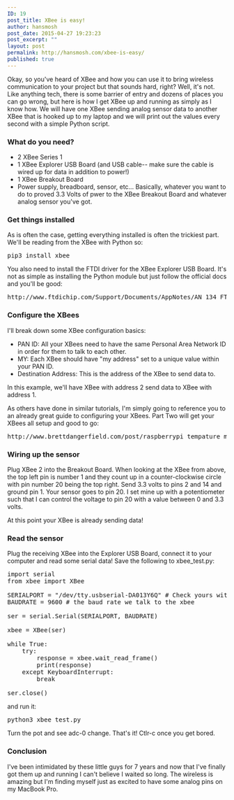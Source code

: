```yaml
---
ID: 19
post_title: XBee is easy!
author: hansmosh
post_date: 2015-04-27 19:23:23
post_excerpt: ""
layout: post
permalink: http://hansmosh.com/xbee-is-easy/
published: true
---
```

Okay, so you've heard of XBee and how you can use it to bring wireless communication to your project but that sounds hard, right? Well, it's not. Like anything tech, there is some barrier of entry and dozens of places you can go wrong, but here is how I get XBee up and running as simply as I know how. We will have one XBee sending analog sensor data to another XBee that is hooked up to my laptop and we will print out the values every second with a simple Python script.

### What do you need?

*   2 XBee Series 1
*   1 XBee Explorer USB Board (and USB cable-- make sure the cable is wired up for data in addition to power!)
*   1 XBee Breakout Board
*   Power supply, breadboard, sensor, etc... Basically, whatever you want to do to proved 3.3 Volts of pwer to the XBee Breakout Board and whatever analog sensor you've got.

### Get things installed

As is often the case, getting everything installed is often the trickiest part. We'll be reading from the XBee with Python so:

<pre>pip3 install xbee</pre>

You also need to install the FTDI driver for the XBee Explorer USB Board. It's not as simple as installing the Python module but just follow the official docs and you'll be good:

<pre>http://www.ftdichip.com/Support/Documents/AppNotes/AN_134_FTDI_Drivers_Installation_Guide_for_MAC_OSX.pdf</pre>

### Configure the XBees

I'll break down some XBee configuration basics:

*   PAN ID: All your XBees need to have the same Personal Area Network ID in order for them to talk to each other.
*   MY: Each XBee should have "my address" set to a unique value within your PAN ID.
*   Destination Address: This is the address of the XBee to send data to.

In this example, we'll have XBee with address 2 send data to XBee with address 1.

As others have done in similar tutorials, I'm simply going to reference you to an already great guide to configuring your XBees. Part Two will get your XBees all setup and good to go:

<pre>http://www.brettdangerfield.com/post/raspberrypi_tempature_monitor_project/</pre>

### Wiring up the sensor

Plug XBee 2 into the Breakout Board. When looking at the XBee from above, the top left pin is number 1 and they count up in a counter-clockwise circle with pin number 20 being the top right. Send 3.3 volts to pins 2 and 14 and ground pin 1. Your sensor goes to pin 20. I set mine up with a potentiometer such that I can control the voltage to pin 20 with a value between 0 and 3.3 volts.

At this point your XBee is already sending data!

### Read the sensor

Plug the receiving XBee into the Explorer USB Board, connect it to your computer and read some serial data! Save the following to xbee_test.py:

<pre>import serial
from xbee import XBee

SERIALPORT = "/dev/tty.usbserial-DA013Y6Q" # Check yours with `ls /dev/tty.*`
BAUDRATE = 9600 # the baud rate we talk to the xbee

ser = serial.Serial(SERIALPORT, BAUDRATE)

xbee = XBee(ser)

while True:
    try:
        response = xbee.wait_read_frame()
        print(response)
    except KeyboardInterrupt:
        break

ser.close()</pre>

and run it:

<pre>python3 xbee_test.py</pre>

Turn the pot and see adc-0 change. That's it! Ctlr-c once you get bored.

### Conclusion

I've been intimidated by these little guys for 7 years and now that I've finally got them up and running I can't believe I waited so long. The wireless is amazing but I'm finding myself just as excited to have some analog pins on my MacBook Pro.